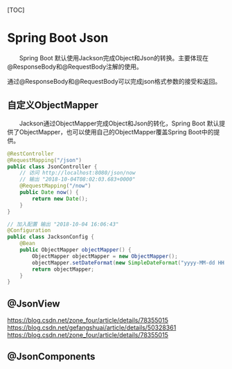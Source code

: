 [TOC]

# Spring Boot Json

　　Spring Boot 默认使用Jackson完成Object和Json的转换。主要体现在@ResponseBody和@RequestBody注解的使用。

   通过@ResponseBody和@RequestBody可以完成json格式参数的接受和返回。

## 自定义ObjectMapper

　　Jackson通过ObjectMapper完成Object和Json的转化，Spring Boot 默认提供了ObjectMapper，也可以使用自己的ObjectMapper覆盖Spring Boot中的提供。



```java
@RestController
@RequestMapping("/json")
public class JsonController {
    // 访问 http://localhost:8080/json/now
    // 输出 "2018-10-04T08:02:03.683+0000"
	@RequestMapping("/now")
	public Date now() {
		return new Date();
	}
}
```



```java
// 加入配置 输出 "2018-10-04 16:06:43"
@Configuration
public class JacksonConfig {
	@Bean
	public ObjectMapper objectMapper() {
		ObjectMapper objectMapper = new ObjectMapper();
		objectMapper.setDateFormat(new SimpleDateFormat("yyyy-MM-dd HH:mm:ss"));
		return objectMapper;
	}
}
```

## @JsonView




https://blog.csdn.net/zone_four/article/details/78355015
https://blog.csdn.net/gefangshuai/article/details/50328361
https://blog.csdn.net/zone_four/article/details/78355015


## @JsonComponents